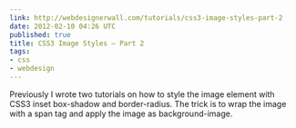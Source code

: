 ```yaml
---
link: http://webdesignerwall.com/tutorials/css3-image-styles-part-2
date: 2012-02-10 04:26 UTC
published: true
title: CSS3 Image Styles – Part 2
tags:
- css
- webdesign
---
```


Previously I wrote two tutorials on how to style the image element with CSS3 inset box-shadow and border-radius. The trick is to wrap the image with a span tag and apply the image as background-image.
